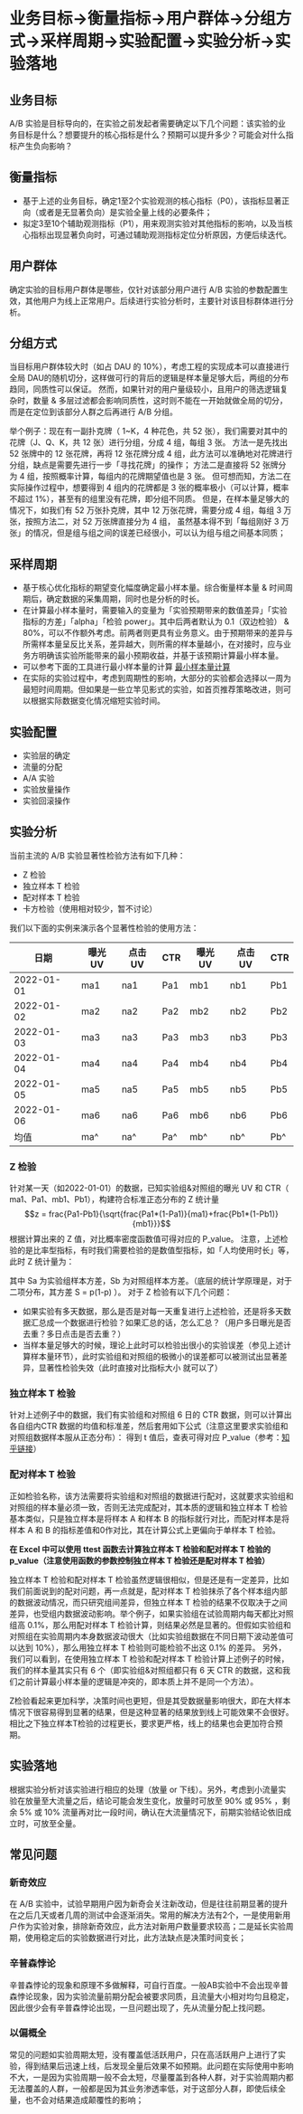 # 业务目标→衡量指标→用户群体→分组方式→采样周期→实验配置→实验分析→实验落地
## 业务目标
A/B 实验是目标导向的，在实验之前发起者需要确定以下几个问题：该实验的业务目标是什么？想要提升的核心指标是什么？预期可以提升多少？可能会对什么指标产生负向影响？

## 衡量指标
* 基于上述的业务目标，确定1至2个实验观测的核心指标（P0），该指标显著正向（或者是无显著负向）是实验全量上线的必要条件；
* 拟定3至10个辅助观测指标（P1），用来观测实验对其他指标的影响，以及当核心指标出现显著负向时，可通过辅助观测指标定位分析原因，方便后续迭代。

## 用户群体
确定实验的目标用户群体是哪些，仅针对该部分用户进行 A/B 实验的参数配置生效，其他用户为线上正常用户。后续进行实验分析时，主要针对该目标群体进行分析。

## 分组方式
当目标用户群体较大时（如占 DAU 的 10%），考虑工程的实现成本可以直接进行全局 DAU的随机切分，这样做可行的背后的逻辑是样本量足够大后，两组的分布趋同，同质性可以保证。
然而，如果针对的用户量级较小，且用户的筛选逻辑复杂时，数量 & 多层过滤都会影响同质性，这时则不能在一开始就做全局的切分，而是在定位到该部分人群之后再进行 A/B 分组。

举个例子：现在有一副扑克牌（ 1~K，4 种花色，共 52 张），我们需要对其中的花牌（J、Q、K，共 12 张）进行分组，分成 4 组，每组 3 张。
方法一是先找出 52 张牌中的 12 张花牌，再将 12 张花牌分成 4 组，此方法可以准确地对花牌进行分组，缺点是需要先进行一步「寻找花牌」的操作；
方法二是直接将 52 张牌分为 4 组，按照概率计算，每组内的花牌期望值也是 3 张。
但可想而知，方法二在实际操作过程中，想要得到 4 组内的花牌都是 3 张的概率极小（可以计算，概率不超过 1%），甚至有的组里没有花牌，即分组不同质。
但是，在样本量足够大的情况下，如我们有 52 万张扑克牌，其中 12 万张花牌，需要分成 4 组，每组 3 万张，按照方法二，对 52 万张牌直接分为 4 组，
虽然基本得不到「每组刚好 3 万张」的情况，但是组与组之间的误差已经很小，可以认为组与组之间基本同质；

## 采样周期
* 基于核心优化指标的期望变化幅度确定最小样本量。综合衡量样本量 & 时间周期后，确定数据的采集周期，同时也是分析的时长。
* 在计算最小样本量时，需要输入的变量为「实验预期带来的数值差异」「实验指标的方差」「alpha」「检验 power」。其中后两者默认为 0.1（双边检验） & 80%，可以不作额外考虑。前两者则更具有业务意义。由于预期带来的差异与所需样本量呈反比关系，差异越大，则所需的样本量越小，在对接时，应与业务方明确该实验所能带来的最小预期收益，并基于该预期计算最小样本量。
* 可以参考下面的工具进行最小样本量的计算  [最小样本量计算](https://www.evanmiller.org/ab-testing/sample-size.html)
* 在实际的实验过程中，考虑到周期性的影响，大部分的实验都会选择以一周为最短时间周期。但如果是一些立竿见影式的实验，如首页推荐策略改进，则可以根据实际数据变化情况缩短实验时间。

## 实验配置
* 实验层的确定
* 流量的分配
* A/A 实验
* 实验放量操作
* 实验回滚操作

## 实验分析
当前主流的 A/B 实验显著性检验方法有如下几种：
* Z 检验
* 独立样本 T 检验
* 配对样本 T 检验
* 卡方检验（使用相对较少，暂不讨论）

我们以下面的实例来演示各个显著性检验的使用方法：

|日期	|曝光UV	|点击UV	|CTR	|曝光UV	|点击UV	|CTR|
|-|-|-|-|-|-|-|
|2022-01-01|	ma1	|na1|	Pa1	|mb1	|nb1	|Pb1|
|2022-01-02|	ma2	|na2|	Pa2	|mb2	|nb2	|Pb2|
|2022-01-03|	ma3	|na3|	Pa3	|mb3	|nb3	|Pb3|
|2022-01-04|	ma4	|na4|	Pa4	|mb4	|nb4	|Pb4|
|2022-01-05|	ma5	|na5|	Pa5	|mb5	|nb5	|Pb5|
|2022-01-06|	ma6	|na6|	Pa6	|mb6	|nb6	|Pb6|
|均值  |	ma^	| na^|	Pa^|	mb^|	nb^|	Pb^|

### Z 检验
针对某一天（如2022-01-01）的数据，已知实验组&对照组的曝光 UV 和 CTR（ ma1、Pa1、mb1、Pb1），构建符合标准正态分布的 Z 统计量
$$z = frac{Pa1-Pb1}{\sqrt{frac{Pa1*(1-Pa1)}{ma1}+frac{Pb1*(1-Pb1)}{mb1}}}$$
根据计算出来的 Z 值，对比概率密度函数值可得对应的 P_value。
注意，上述检验的是比率型指标，有时我们需要检验的是数值型指标，如「人均使用时长」等，此时 Z 统计量为：


其中 Sa 为实验组样本方差，Sb 为对照组样本方差。（底层的统计学原理是，对于二项分布，其方差 S = p(1-p) ）。
对于 Z 检验有以下几个问题：
* 如果实验有多天数据，那么是否是对每一天重复进行上述检验，还是将多天数据汇总成一个数据进行检验？如果汇总的话，怎么汇总？（用户多日曝光是否去重？多日点击是否去重？）
* 当样本量足够大的时候，理论上此时可以检验出很小的实验误差（参见上述计算样本量环节），此时实验组和对照组的极微小的误差都可以被测试出显著差异，显著性检验失效（此时直接对比指标大小 就可以了）

### 独立样本 T 检验
针对上述例子中的数据，我们有实验组和对照组 6 日的 CTR 数据，则可以计算出各自组内CTR 数据的均值和标准差，然后套用如下公式（注意这里要求实验组和对照组数据样本服从正态分布）：
得到 t 值后，查表可得对应 P_value（参考：[知乎链接](https://www.zhihu.com/question/359497751/answer/924458823)）

### 配对样本 T 检验
正如检验名称，该方法需要将实验组和对照组的数据进行配对，这就要求实验组和对照组的样本量必须一致，否则无法完成配对，其本质的逻辑和独立样本 T 检验基本类似，只是独立样本是将样本 A 和样本 B 的指标就行对比，而配对样本是将样本 A 和 B 的指标差值和0作对比，其在计算公式上更偏向于单样本 T 检验。

**在 Excel 中可以使用 ttest 函数去计算独立样本 T 检验和配对样本 T 检验的 p_value（注意使用函数的参数控制独立样本 T 检验还是配对样本 T 检验）**


独立样本 T 检验和配对样本 T 检验虽然逻辑很相似，但是还是有一定差异，比如我们前面说到的配对问题，再一点就是，配对样本 T 检验抹杀了各个样本组内部的数据波动情况，而只研究组间差异，但独立样本 T 检验的结果不仅取决于之间差异，也受组内数据波动影响。举个例子，如果实验组在试验周期内每天都比对照组高 0.1%，那么用配对样本 T 检验计算，则结果必然是显著的。但假如实验组和对照组在实验周期内本身数据波动很大（比如实验组数据在不同日期下波动差值可以达到 10%），那么用独立样本 T 检验则可能检验不出这 0.1% 的差异。
另外，我们可以看到，在使用独立样本 T 检验和配对样本 T 检验计算上述例子的时候，我们的样本量其实只有 6 个（即实验组&对照组都只有 6 天 CTR 的数据，这和我们之前计算最小样本量的逻辑是冲突的，即本质上并不是同一个方法）。


Z检验看起来更加科学，决策时间也更短，但是其受数据量影响很大，即在大样本情况下很容易得到显著的结果，但是这种显著的结果放到线上可能效果不会很好。相比之下独立样本T检验的过程更长，要求更严格，线上的结果也会更加符合预期。



## 实验落地
根据实验分析对该实验进行相应的处理（放量 or 下线）。另外，考虑到小流量实验在放量至大流量之后，结论可能会发生变化，放量时可放至 90% 或 95% ，剩余 5% 或 10% 流量再对比一段时间，确认在大流量情况下，前期实验结论依旧成立时，可放至全量。


## 常见问题
### 新奇效应
在 A/B 实验中，试验早期用户因为新奇会关注新改动，但是往往前期显著的提升在之后几天或者几周的测试中会逐渐消失。常用的解决方法有2个，一是使用新用户作为实验对象，排除新奇效应，此方法对新用户数量要求较高；二是延长实验周期，使用稳定后的实验数据进行对比，此方法缺点是决策时间变长；

### 辛普森悖论
辛普森悖论的现象和原理不多做解释，可自行百度。一般AB实验中不会出现辛普森悖论现象，因为实验流量前期分配会被要求同质，且流量大小相对均匀且稳定，因此很少会有辛普森悖论出现，一旦问题出现了，先从流量分配上找问题。

### 以偏概全
常见的问题如实验周期太短，没有覆盖低活跃用户，只在高活跃用户上进行了实验，得到结果后迅速上线，后发现全量后效果不如预期。此问题在实际使用中影响不大，一是因为实验周期一般不会太短，尽量覆盖到各种人群，对于实验周期内都无法覆盖的人群，一般都是因为其业务渗透率低，对于这部分人群，即使后续全量，也不会对结果造成颠覆性的影响；
